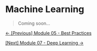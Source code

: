 # Machine Learning

> Coming soon...

[&#8592; \[Previous\] Module 05 - Best Practices](../m05-best-practices/) 

[\[Next\] Module 07 - Deep Learning &#8594;](../m07-deep-learning/)